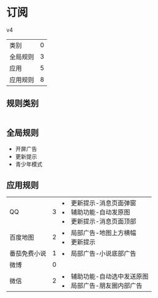 # 订阅

v4

|||
| - |:-:|
|类别|0|
|全局规则|3|
|应用|5|
|应用规则|8|

## 规则类别

|||
| - |:-:|


## 全局规则

- 开屏广告
- 更新提示
- 青少年模式

## 应用规则

||||
| - |:-:|-|
|QQ|3|<li>更新提示-消息页面弹窗<li>辅助功能-自动发原图<li>更新提示-消息页面顶部|
|百度地图|2|<li>局部广告-地图上方横幅<li>更新提示|
|番茄免费小说|1|<li>局部广告-小说底部广告|
|微博|0||
|微信|2|<li>辅助功能-自动选中发送原图<li>局部广告-朋友圈内部广告|
